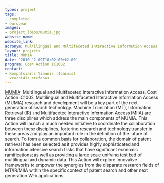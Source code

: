```yaml
---
types: project
tags:
- completed
- european
images:
- project_logos/mumia.jpg
website_name:
website_link:
acronym: Multilingual and Multifaceted Interactive Information Access
layout: projects
title: MUMIA
date: '2010-12-09T18:02:00+02:00'
program: Cost Action IC1002
contact: 
- Kompatsiaris Yiannis (Ioannis)
- Vrochidis Stefanos
---
```

<p><a href="http://www.mumia-network.eu/">MUMIA</a>: Multilingual and Multifaceted Interactive Information Access, Cost Action IC1002. Multilingual and Multifaceted Interactive Information Access (MUMIA) research and development will be a key part of the next generation of search technology. Machine Translation (MT), Information Retrieval (IR) and Multifaceted Interactive Information Access (MIIA) are three disciplines which address the main components of MUMIA. This Action will launch a much needed initiative to coordinate the collaboration between these disciplines, fostering research and technology transfer in these areas and play an important role in the definition of the future of search. To form a common basis for collaboration, the domain of patent retrieval has been selected as it provides highly sophisticated and information intensive search tasks that have significant economic ramifications; as well as providing a large scale unifying test bed of multilingual and dynamic data. This Action will explore innovative frameworks to empower the synergies from the disparate research fields of MT/IR/MIIA within the specific context of patent search and other next generation Web applications.</p>
